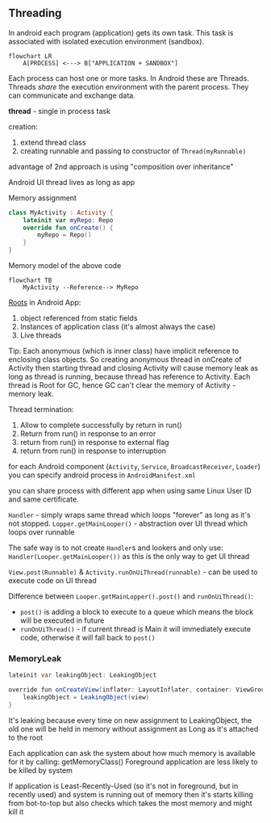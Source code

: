 ## Threading

In android each program (application) gets its own task.
This task is associated with isolated execution environment (sandbox).

```mermaid
flowchart LR
    A[PROCESS] <---> B["APPLICATION + SANDBOX"]
```

Each process can host one or more tasks. In Android these are Threads.
Threads _share_ the execution environment with the parent process. They can communicate and exchange data.

**thread** - single in process task

creation:

1. extend thread class
2. creating runnable and passing to constructor of `Thread(myRunnable)`

advantage of 2nd approach is using "composition over inheritance"

Android UI thread lives as long as app

Memory assignment

```kotlin
class MyActivity : Activity {
    lateinit var myRepo: Repo
    override fun onCreate() {
        myRepo = Repo()
    }
}
```

Memory model of the above code

```mermaid
flowchart TB
    MyActivity --Reference--> MyRepo
```

[Roots](java.md#Memory-Leaks) in Android App:

1. object referenced from static fields
2. Instances of application class (it's almost always the case)
3. Live threads

Tip: Each anonymous (which is inner class) have implicit reference to enclosing class objects.
So creating anonymous thread in onCreate of Activity then starting thread and closing Activity will cause memory leak as
long as thread is running,
because thread has reference to Activity.
Each thread is Root for GC, hence GC can't clear the memory of Activity - memory leak.

Thread termination:

1. Allow to complete successfully by return in run()
2. Return from run() in response to an error
3. return from run() in response to external flag
4. return from run() in response to interruption

for each Android component (`Activity`, `Service`, `BroadcastReceiver`, `Loader`) you can specify android process in `AndroidManifest.xml`

you can share process with different app when using same Linux User ID and same certificate.

`Handler` - simply wraps same thread which loops "forever" as long as it's not stopped.
`Lopper.getMainLooper()` - abstraction over UI thread which loops over runnable

The safe way is to not create `Handler`s and lookers and only use:
`Handler(Looper.getMainLooper())` as this is the only way to get UI thread

`View.post(Runnable)` & `Activity.runOnUiThread(runnable)` - can be used to execute code on UI thread

Difference between `Looper.getMainLopper().post()` and `runOnUiThread()`:

- `post()` is adding a block to execute to a queue which means the block will be executed in future
- `runOnUiThread()` - if current thread is Main it will immediately execute code,
  otherwise it will fall back to `post()`

### MemoryLeak

``` java
lateinit var leakingObject: LeakingObject 

override fun onCreateView(inflater: LayoutInflater, container: ViewGroup?, savedInstanceState: Bundle?): View? {
    leakingObject = LeakingObject(view)
}
```

It's leaking because every time on new assignment to LeakingObject,
the old one will be held in memory without assignment as Long as it's attached to the root

Each application can ask the system about how much memory is available for it by calling: getMemoryClass()
Foreground application are less likely to be killed by system

If application is Least-Recently-Used (so it's not in foreground, but in recently used) and system is running out of
memory then it's starts killing from bot-to-top but also checks which takes the most memory and might kill it